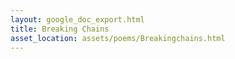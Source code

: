 ```yaml
---
layout: google_doc_export.html
title: Breaking Chains
asset_location: assets/poems/Breakingchains.html
---
```

